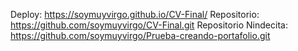 Deploy: https://soymuyvirgo.github.io/CV-Final/
Repositorio: https://github.com/soymuyvirgo/CV-Final.git
Repositorio Nindecita: https://github.com/soymuyvirgo/Prueba-creando-portafolio.git